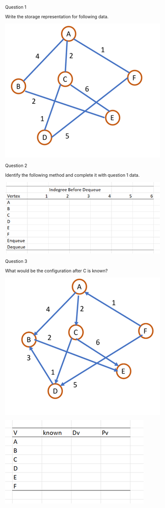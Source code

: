 Question 1

Write the storage representation for following data.

![Q1](Question1a.png)



Question 2

Identify the following method and complete it with question 1 data.

![Q2](Question2a.png)


Question 3

What would be the configuration after C is known?

![Q3](Question1d.png)

![Q3](Question3a.png)
